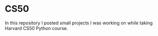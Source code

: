# CS50
In this repository I posted small projects I was working on while taking Harvard CS50 Python course. 
